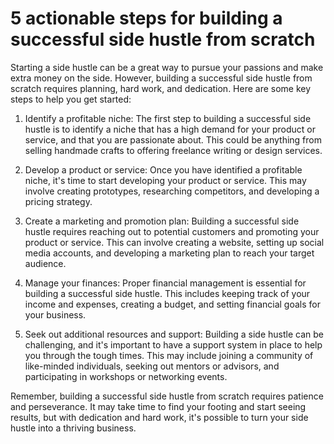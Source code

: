 # 5 actionable steps for building a successful side hustle from scratch

Starting a side hustle can be a great way to pursue your passions and make extra money on the side. However, building a successful side hustle from scratch requires planning, hard work, and dedication. Here are some key steps to help you get started:

1.  Identify a profitable niche: The first step to building a successful side hustle is to identify a niche that has a high demand for your product or service, and that you are passionate about. This could be anything from selling handmade crafts to offering freelance writing or design services.
    
2.  Develop a product or service: Once you have identified a profitable niche, it's time to start developing your product or service. This may involve creating prototypes, researching competitors, and developing a pricing strategy.
    
3.  Create a marketing and promotion plan: Building a successful side hustle requires reaching out to potential customers and promoting your product or service. This can involve creating a website, setting up social media accounts, and developing a marketing plan to reach your target audience.
    
4.  Manage your finances: Proper financial management is essential for building a successful side hustle. This includes keeping track of your income and expenses, creating a budget, and setting financial goals for your business.
    
5.  Seek out additional resources and support: Building a side hustle can be challenging, and it's important to have a support system in place to help you through the tough times. This may include joining a community of like-minded individuals, seeking out mentors or advisors, and participating in workshops or networking events.
    

Remember, building a successful side hustle from scratch requires patience and perseverance. It may take time to find your footing and start seeing results, but with dedication and hard work, it's possible to turn your side hustle into a thriving business.